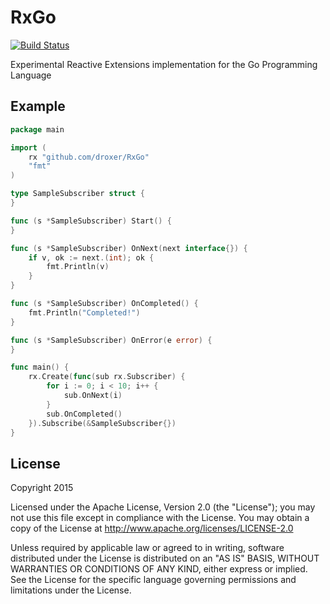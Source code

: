 # RxGo

[![Build Status](https://travis-ci.org/droxer/RxGo.svg?branch=develop)](https://travis-ci.org/droxer/RxGo)


Experimental Reactive Extensions implementation for the Go Programming Language

## Example

```go
package main

import (
    rx "github.com/droxer/RxGo"
    "fmt"
)

type SampleSubscriber struct {
}

func (s *SampleSubscriber) Start() {
}

func (s *SampleSubscriber) OnNext(next interface{}) {
    if v, ok := next.(int); ok {
        fmt.Println(v)
    }
}

func (s *SampleSubscriber) OnCompleted() {
    fmt.Println("Completed!")
}

func (s *SampleSubscriber) OnError(e error) {
}

func main() {
    rx.Create(func(sub rx.Subscriber) {
        for i := 0; i < 10; i++ {
            sub.OnNext(i)
        }
        sub.OnCompleted()
    }).Subscribe(&SampleSubscriber{})
}


```

## License

Copyright 2015

Licensed under the Apache License, Version 2.0 (the "License"); you may not use this file except in compliance with the License. You may obtain a copy of the License at <http://www.apache.org/licenses/LICENSE-2.0>

Unless required by applicable law or agreed to in writing, software distributed under the License is distributed on an "AS IS" BASIS, WITHOUT WARRANTIES OR CONDITIONS OF ANY KIND, either express or implied. See the License for the specific language governing permissions and limitations under the License.
